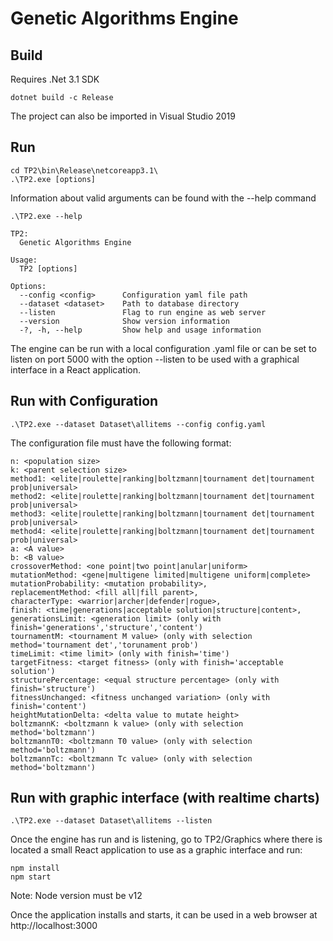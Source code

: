 ﻿# Genetic Algorithms Engine

## Build
Requires .Net 3.1 SDK

```console
dotnet build -c Release
```

The project can also be imported in Visual Studio 2019

## Run

```console
cd TP2\bin\Release\netcoreapp3.1\
.\TP2.exe [options]
```
Information about valid arguments can be found with the --help command

```console
.\TP2.exe --help

TP2:
  Genetic Algorithms Engine

Usage:
  TP2 [options]

Options:
  --config <config>      Configuration yaml file path
  --dataset <dataset>    Path to database directory
  --listen               Flag to run engine as web server
  --version              Show version information
  -?, -h, --help         Show help and usage information
```
The engine can be run with a local configuration .yaml file or can be set to listen on port 5000 with the option --listen to be used with a graphical interface in a React application. 

## Run with Configuration

```console
.\TP2.exe --dataset Dataset\allitems --config config.yaml
```

The configuration file must have the following format:

```console
n: <population size>
k: <parent selection size>
method1: <elite|roulette|ranking|boltzmann|tournament det|tournament prob|universal>
method2: <elite|roulette|ranking|boltzmann|tournament det|tournament prob|universal>
method3: <elite|roulette|ranking|boltzmann|tournament det|tournament prob|universal>
method4: <elite|roulette|ranking|boltzmann|tournament det|tournament prob|universal>
a: <A value>
b: <B value>
crossoverMethod: <one point|two point|anular|uniform>
mutationMethod: <gene|multigene limited|multigene uniform|complete>
mutationProbability: <mutation probability>,
replacementMethod: <fill all|fill parent>,
characterType: <warrior|archer|defender|rogue>,
finish: <time|generations|acceptable solution|structure|content>,
generationsLimit: <generation limit> (only with finish='generations','structure','content')
tournamentM: <tournament M value> (only with selection method='tournament det','torunament prob')
timeLimit: <time limit> (only with finish='time')
targetFitness: <target fitness> (only with finish='acceptable solution')
structurePercentage: <equal structure percentage> (only with finish='structure')
fitnessUnchanged: <fitness unchanged variation> (only with finish='content')
heightMutationDelta: <delta value to mutate height>
boltzmannK: <boltzmann k value> (only with selection method='boltzmann')
boltzmannT0: <boltzmann T0 value> (only with selection method='boltzmann')
boltzmannTc: <boltzmann Tc value> (only with selection method='boltzmann')
```

## Run with graphic interface (with realtime charts)

```console
.\TP2.exe --dataset Dataset\allitems --listen
```

Once the engine has run and is listening, go to TP2/Graphics where there is located a small React application to use as a graphic interface and run:

```console
npm install
npm start
```
Note: Node version must be v12

Once the application installs and starts, it can be used in a web browser at http://localhost:3000



